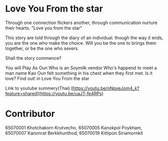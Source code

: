 # Love You From the star
Through one connection flickers another, through communication nurture their hearts.
"Love you from the star"

This story are told through the diary of an individual. though the way it ends, 
you are the one who make the choice. Will you be the one to brings them together, or be the one who severs.

Shall the story commence?

You will Play As Oun Who is an Soymilk vendor Who's happend to meet a man name Kao
Oun felt something in his chest when they first met. Is it love? Find out! in Love You From the star

Link to youtube summery(Thai)
[https://youtu.be/nNpxeJom4_k?feature=shared](https://youtu.be/uaJT-fe4RPs)
# Contributor
65070001 Khotchakorn Krutvecho, 65070005 Kanokpol Poykham, 65070007 Kanonrat Berkkhunthod, 65070019 Kittipon Siriamornkit
